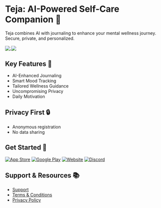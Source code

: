# Teja: AI-Powered Self-Care Companion  🌟

Teja combines AI with journaling to enhance your mental wellness journey. Secure, private, and personalized.


  
<a href="https://github.com/teja-app/teja">
  <img align="center" src="https://github-readme-stats.vercel.app/api/pin/?username=teja-app&repo=teja" />
</a>
<a href="https://github.com/teja-app/teja-website">
  <img align="center" src="https://github-readme-stats.vercel.app/api/pin/?username=teja-app&repo=teja-website" />
</a>


## Key Features 🚀

- AI-Enhanced Journaling
- Smart Mood Tracking
- Tailored Wellness Guidance
- Uncompromising Privacy
- Daily Motivation

## Privacy First 🔒

- Anonymous registration
- No data sharing

## Get Started 🌈


[![App Store](https://img.shields.io/badge/Download_on_the_App_Store-000000?style=for-the-badge&logo=apple&logoColor=white)](https://apps.apple.com/us/app/teja-journal-selfcare/id6473733799)
[![Google Play](https://img.shields.io/badge/Get_it_on_Google_Play-414141?style=for-the-badge&logo=google-play&logoColor=white)](https://play.google.com/store/apps/details?id=app.teja.app)
[![Website](https://img.shields.io/badge/Visit_Our_Website-4285F4?style=for-the-badge&logo=google-chrome&logoColor=white)](https://teja.app)
[![Discord](https://img.shields.io/badge/Join_Our_Discord-7289DA?style=for-the-badge&logo=discord&logoColor=white)](https://discord.teja.app)


## Support & Resources 📚

- [Support](https://teja.app/support)
- [Terms & Conditions](https://teja.app/terms)
- [Privacy Policy](https://teja.app/privacy)
